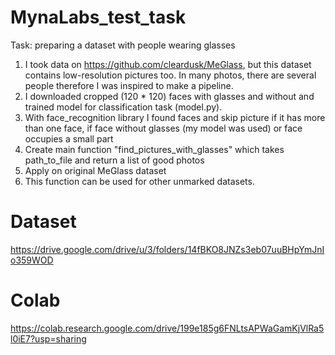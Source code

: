 # MynaLabs_test_task

Task: preparing a dataset with people wearing glasses

1) I took data on https://github.com/cleardusk/MeGlass, but this dataset contains low-resolution pictures too. In many photos, there are several people therefore I was inspired to make a pipeline.
2) I downloaded cropped (120 * 120) faces with glasses and without and trained model for classification task (model.py).
3) With face_recognition library I found faces and skip picture if it has more than one face, if face without glasses (my model was used) or face occupies a small part
4) Create main function "find_pictures_with_glasses" which takes path_to_file and return a list of good photos
5) Apply on original MeGlass dataset
6) This function can be used for other unmarked datasets.



# Dataset
https://drive.google.com/drive/u/3/folders/14fBKO8JNZs3eb07uuBHpYmJnIo359WOD

# Colab
https://colab.research.google.com/drive/199e185g6FNLtsAPWaGamKjVlRa5l0iE7?usp=sharing
